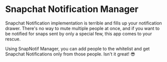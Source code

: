# Snapchat Notification Manager

Snapchat Notification implementation is terrible and fills up your notification drawer. There's no way to mute multiple people at once, and if you want to be notified for snaps sent by only a special few, this app comes to your rescue.

Using SnapNotif Manager, you can add people to the whitelist and get Snapchat Notifications only from those people. Isn't it great! :sunglasses:
